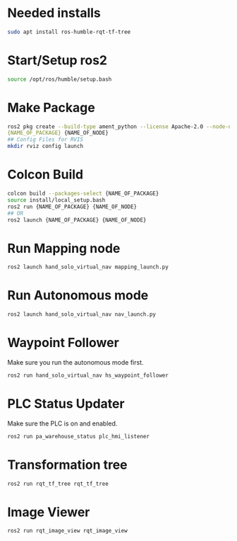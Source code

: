 # Needed installs
``` bash
sudo apt install ros-humble-rqt-tf-tree
```

# Start/Setup ros2
```bash
source /opt/ros/humble/setup.bash 
```

# Make Package
```bash
ros2 pkg create --build-type ament_python --license Apache-2.0 --node-name\
{NAME_OF_PACKAGE} {NAME_OF_NODE}
## Config Files for RVIS
mkdir rviz config launch
```

# Colcon Build
```bash
colcon build --packages-select {NAME_OF_PACKAGE}
source install/local_setup.bash 
ros2 run {NAME_OF_PACKAGE} {NAME_OF_NODE}
## OR
ros2 launch {NAME_OF_PACKAGE} {NAME_OF_NODE}
```

# Run Mapping node
```bash
ros2 launch hand_solo_virtual_nav mapping_launch.py
```

# Run Autonomous mode
```bash
ros2 launch hand_solo_virtual_nav nav_launch.py
```

# Waypoint Follower
Make sure you run the autonomous mode first.
```bash
ros2 run hand_solo_virtual_nav hs_waypoint_follower
```

# PLC Status Updater
Make sure the PLC is on and enabled.
```bash
ros2 run pa_warehouse_status plc_hmi_listener 
```

# Transformation tree
```bash
ros2 run rqt_tf_tree rqt_tf_tree
```

# Image Viewer
```bash
ros2 run rqt_image_view rqt_image_view
```
